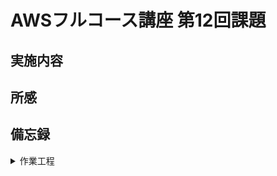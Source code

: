 # AWSフルコース講座 第12回課題

## 実施内容

## 所感

## 備忘録

<details>
<summary>作業工程</summary>

- CircleCIのアカウントを作成する。
- [公式ドキュメント](https://circleci.com/docs/ja/getting-started/)にしたがって進める。
- 課題のRepositoryに新ブランチが自動で作成される。
- ブランチ名を変更し、ローカルにfetchコマンドで取り込む。
  ```
  git fetch origin lecture12
  ```
  ```
  git checkout lecture12
  ```
- config.ymlを提供されている内容に書き換える。
  ![図](images_lec12/0-1_circleci_project_setup.PNG)  

</details>
